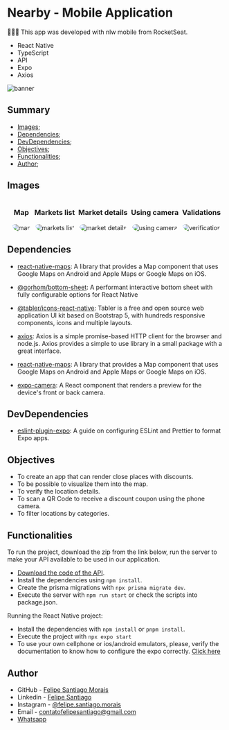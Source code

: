 # Nearby - Mobile Application

👨🏽‍💻 This app was developed with nlw mobile from RocketSeat.

- React Native
- TypeScript
- API
- Expo
- Axios

<img src="./src/assets/imgs/banner.webp" alt="banner" style="max-width: 300px">

## Summary

- [Images](#images);
- [Dependencies](#dependencies);
- [DevDependencies](#devdependencies);
- [Objectives](#objectives);
- [Functionalities](#functionalities);
- [Author](#author);

## Images

<div style="display: flex; flex-wrap: wrap; gap: 8px; justify-content: center">
    <div style="display: flex; flex-direction: column; align-items: center; max-width: 300px; overflow: hidden; border-radius: 20px; height: auto;">
        <h3>Map</h3>
        <img src="./src/assets/screenshots/map.jpg" alt="map" style="border-radius: 20px">
    </div>
    <div style="display: flex; flex-direction: column; align-items: center; max-width: 300px; overflow: hidden; border-radius: 20px; height: auto;">
        <h3>Markets list</h3>
        <img src="./src/assets/screenshots/markets-list.jpg" alt="markets list" style="border-radius: 20px">
    </div>
    <div style="display: flex; flex-direction: column; align-items: center; max-width: 300px; overflow: hidden; border-radius: 20px; height: auto;">
        <h3>Market details</h3>
        <img src="./src/assets/screenshots/market-detail.jpg" alt="market details" style="border-radius: 20px">
    </div>
    <div style="display: flex; flex-direction: column; align-items: center; max-width: 300px; overflow: hidden; border-radius: 20px; height: auto;">
        <h3>Using camera</h3>
        <img src="./src/assets/screenshots/scanning-code.jpg" alt="using camera" style="border-radius: 20px">
    </div>
    <div style="display: flex; flex-direction: column; align-items: center; max-width: 300px; overflow: hidden; border-radius: 20px; height: auto;">
        <h3>Validations</h3>
        <img src="./src/assets/screenshots/verification.jpg" alt="verification" style="border-radius: 20px">
    </div>
</div>

## Dependencies

- [react-native-maps](https://docs.expo.dev/versions/latest/sdk/map-view/): A library that provides a Map component that uses Google Maps on Android and Apple Maps or Google Maps on iOS.

- [@gorhom/bottom-sheet](https://github.com/gorhom/react-native-bottom-sheet): A performant interactive bottom sheet with fully configurable options for React Native

- [@tabler/icons-react-native](https://tabler.io/docs/icons/react-native): Tabler is a free and open source web application UI kit based on Bootstrap 5, with hundreds responsive components, icons and multiple layouts.

- [axios](https://axios-http.com/ptbr/): Axios is a simple promise-based HTTP client for the browser and node.js. Axios provides a simple to use library in a small package with a great interface.

- [react-native-maps](https://docs.expo.dev/versions/latest/sdk/map-view/): A library that provides a Map component that uses Google Maps on Android and Apple Maps or Google Maps on iOS.

- [expo-camera](https://docs.expo.dev/versions/latest/sdk/camera/): A React component that renders a preview for the device's front or back camera.

## DevDependencies

- [eslint-plugin-expo](https://docs.expo.dev/guides/using-eslint/): A guide on configuring ESLint and Prettier to format Expo apps.

## Objectives

- To create an app that can render close places with discounts.
- To be possible to visualize them into the map.
- To verify the location details.
- To scan a QR Code to receive a discount coupon using the phone camera.
- To filter locations by categories.

## Functionalities

To run the project, download the zip from the link below, run the server to make your API available to be used in our application.

- [Download the code of the API](https://drive.google.com/drive/folders/1rAX-GQa2na_gMjgnsWQqNpHKwCKQug2_).
- Install the dependencies using `npm install`.
- Create the prisma migrations with `npx prisma migrate dev`.
- Execute the server with `npm run start` or check the scripts into package.json.

Running the React Native project:

- Install the dependencies with `npm install` or `pnpm install`.
- Execute the project with `npx expo start`
- To use your own cellphone or ios/android emulators, please, verify the documentation to know how to configure the expo correctly. [Click here](https://docs.expo.dev/get-started/set-up-your-environment/)

## Author

- GitHub - [Felipe Santiago Morais](https://github.com/SantiagoMorais)
- Linkedin - [Felipe Santiago](https://www.linkedin.com/in/felipe-santiago-873025288/)
- Instagram - [@felipe.santiago.morais](https://www.instagram.com/felipe.santiago.morais)
- Email - <a href="mailto:contatofelipesantiago@gmail.com" target="blank">contatofelipesantiago@gmail.com</a>
- <a href="https://api.whatsapp.com/send?phone=5531996951033&text=Hi%2C%20Felipe%21%20I%20got%20your%20contact%20from%20your%20portfolio.">Whatsapp</a>
